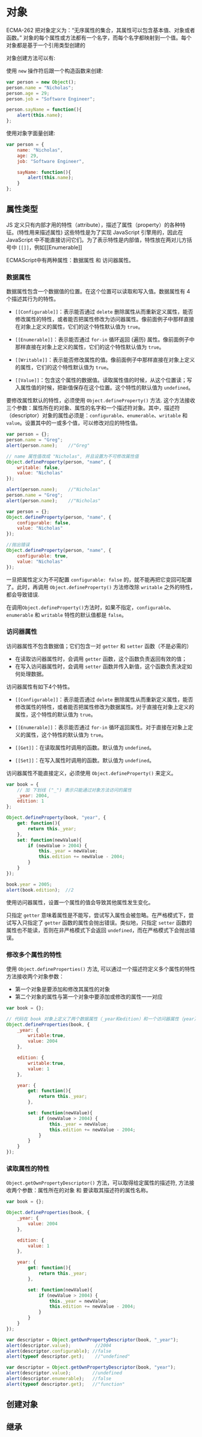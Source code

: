 # 对象

ECMA-262 把对象定义为：“无序属性的集合，其属性可以包含基本值、对象或者函数。” 对象的每个属性或方法都有一个名字，而每个名字都映射到一个值。每个对象都是基于一个引用类型创建的

对象创建方法可以有:

使用 `new` 操作符后跟一个构造函数来创建:

``` js
var person = new Object(); 
person.name = "Nicholas";
person.age = 29; 
person.job = "Software Engineer";

person.sayName = function(){
    alert(this.name); 
};
```

使用对象字面量创建:

``` js
var person = {
    name: "Nicholas", 
    age: 29,
    job: "Software Engineer",

    sayName: function(){
        alert(this.name);
    }
};
```

## 属性类型

JS 定义只有内部才用的特性（attribute），描述了属性（property）的各种特征。(特性用来描述属性) 这些特性是为了实现 JavaScript 引擎用的，因此在 JavaScript 中不能直接访问它们。为了表示特性是内部值，特性放在两对儿方括号中 `[[]]`，例如[[Enumerable]]

ECMAScript中有两种属性：数据属性 和 访问器属性。

### 数据属性

数据属性包含一个数据值的位置。在这个位置可以读取和写入值。数据属性有 4 个描述其行为的特性。

* `[[Configurable]]`：表示能否通过 `delete` 删除属性从而重新定义属性，能否修改属性的特性，或者能否把属性修改为访问器属性。像前面例子中那样直接在对象上定义的属性，它们的这个特性默认值为 `true`。

* `[[Enumerable]]`：表示能否通过 `for-in` 循环返回 (遍历) 属性。像前面例子中那样直接在对象上定义的属性，它们的这个特性默认值为 `true`。

* `[[Writable]]`：表示能否修改属性的值。像前面例子中那样直接在对象上定义的属性，它们的这个特性默认值为 `true`。

* `[[Value]]`：包含这个属性的数据值。读取属性值的时候，从这个位置读；写入属性值的时候，把新值保存在这个位置。这个特性的默认值为 `undefined`。

要修改属性默认的特性，必须使用 `Object.defineProperty()` 方法. 这个方法接收三个参数：属性所在的对象、属性的名字和一个描述符对象。其中，描述符（descriptor）对象的属性必须是：`configurable`、`enumerable`、`writable` 和 `value`。设置其中的一或多个值，可以修改对应的特性值。

``` js
var person = {};
person.name = "Greg";
alert(person.name);    //"Greg"

// name 属性值改成 "Nicholas", 并且设置为不可修改属性值
Object.defineProperty(person, "name", {
    writable: false,
    value: "Nicholas" 
});

alert(person.name);    //"Nicholas"
person.name = "Greg";
alert(person.name);    //"Nicholas"
```

``` js
var person = {};
Object.defineProperty(person, "name", {
    configurable: false,
    value: "Nicholas"
});

//抛出错误
Object.defineProperty(person, "name", {
    configurable: true,
    value: "Nicholas"
});
```

一旦把属性定义为不可配置 `configurable: false` 的，就不能再把它变回可配置了。此时，再调用 `Object.defineProperty()` 方法修改除 `writable` 之外的特性，都会导致错误.

在调用`Object.defineProperty()`方法时，如果不指定，`configurable`、`enumerable` 和 `writable` 特性的默认值都是 `false`。


### 访问器属性

访问器属性不包含数据值；它们包含一对 `getter` 和 `setter` 函数（不是必需的）

* 在读取访问器属性时，会调用 `getter` 函数，这个函数负责返回有效的值；
* 在写入访问器属性时，会调用 `setter` 函数并传入新值，这个函数负责决定如何处理数据。

访问器属性有如下4个特性。

* `[[Configurable]]`：表示能否通过 `delete` 删除属性从而重新定义属性，能否修改属性的特性，或者能否把属性修改为数据属性。对于直接在对象上定义的属性，这个特性的默认值为 `true`。

* `[[Enumerable]]`：表示能否通过 `for-in` 循环返回属性。对于直接在对象上定义的属性，这个特性的默认值为 `true`。

* `[[Get]]`：在读取属性时调用的函数。默认值为 `undefined`。

* `[[Set]]`：在写入属性时调用的函数。默认值为 `undefined`。

访问器属性不能直接定义，必须使用 `Object.defineProperty()` 来定义。

``` js
var book = {
    // 加 下划线 ("_") 表示只能通过对象方法访问的属性
    _year: 2004, 
    edition: 1
};

Object.defineProperty(book, "year", {
    get: function(){
        return this._year;
    },
    set: function(newValue){
        if (newValue > 2004) {
            this._year = newValue;
            this.edition += newValue - 2004;
        }
    }
});

book.year = 2005;
alert(book.edition);  //2
```


使用访问器属性，设置一个属性的值会导致其他属性发生变化。

只指定 `getter` 意味着属性是不能写，尝试写入属性会被忽略。在严格模式下，尝试写入只指定了 `getter` 函数的属性会抛出错误。类似地，只指定 `setter` 函数的属性也不能读，否则在非严格模式下会返回 `undefined`，而在严格模式下会抛出错误。

### 修改多个属性的特性

使用 `Object.defineProperties()` 方法, 可以通过一个描述符定义多个属性的特性
方法接收两个对象参数：
* 第一个对象是要添加和修改其属性的对象
* 第二个对象的属性与第一个对象中要添加或修改的属性一一对应

``` js
var book = {};

// 代码在 book 对象上定义了两个数据属性（_year和edition）和一个访问器属性（year）
Object.defineProperties(book, {
    _year: {
        writable:true,
        value: 2004
    },

    edition: {
        writable:true,
        value: 1
    },

    year: {
        get: function(){
            return this._year;
        },

        set: function(newValue){
            if (newValue > 2004) {
                this._year = newValue;
                this.edition += newValue - 2004;
            }
        }
    }
});
```

### 读取属性的特性

`Object.getOwnPropertyDescriptor()` 方法，可以取得给定属性的描述符, 方法接收两个参数：属性所在的对象 和 要读取其描述符的属性名称。

``` js
var book = {};

Object.defineProperties(book, {
    _year: { 
        value: 2004
    },

    edition: {
        value: 1
    },

    year: {
        get: function(){
            return this._year;
        },

        set: function(newValue){
            if (newValue > 2004) {
                this._year = newValue;
                this.edition += newValue - 2004;
            }
        }
    }
});

var descriptor = Object.getOwnPropertyDescriptor(book, "_year");
alert(descriptor.value);         //2004
alert(descriptor.configurable); //false
alert(typeof descriptor.get);    //"undefined"

var descriptor = Object.getOwnPropertyDescriptor(book, "year");
alert(descriptor.value);        //undefined
alert(descriptor.enumerable);   //false
alert(typeof descriptor.get);   //"function"
```

## 创建对象

## 继承